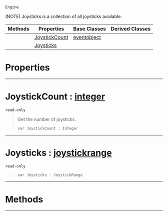  `Engine`

(NOTE) Joysticks is a collection of all joysticks available.

|Methods|Properties|Base Classes|Derived Classes|
|---|---|---|---|
| |[ JoystickCount](https://github.com/ZilchEngine/ZilchDocs/blob/master/code_reference/class_reference/joysticks.markdown#joystickcount-zilch-engin)|[eventobject](https://github.com/ZilchEngine/ZilchDocs/blob/master/code_reference/class_reference/eventobject.markdown)| |
| |[ Joysticks](https://github.com/ZilchEngine/ZilchDocs/blob/master/code_reference/class_reference/joysticks.markdown#joysticks-zilch-engine-do)| | |


 #  Properties


---  
 #  JoystickCount : [integer](https://github.com/ZilchEngine/ZilchDocs/blob/master/code_reference/nada_base_types/integer.markdown)

 `read-only`

> Get the number of joysticks.
> ``` lang=cpp, name=Nada
> var JoystickCount : Integer


---  
 #  Joysticks : [joystickrange](https://github.com/ZilchEngine/ZilchDocs/blob/master/code_reference/class_reference/joystickrange.markdown)

 `read-only`

> 
> ``` lang=cpp, name=Nada
> var Joysticks : JoystickRange


---  
 #  Methods


---  
 

 